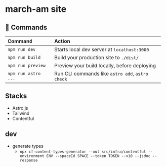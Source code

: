 # march-am site

## 🧞 Commands

| Command             | Action                                           |
| :------------------ | :----------------------------------------------- |
| `npm run dev`       | Starts local dev server at `localhost:3000`      |
| `npm run build`     | Build your production site to `./dist/`          |
| `npm run preview`   | Preview your build locally, before deploying     |
| `npm run astro ...` | Run CLI commands like `astro add`, `astro check` |

## Stacks

- Astro.js
- Tailwind
- Contentful

## dev

- generate types
  - `npx cf-content-types-generator --out src/infra/contentful --environment ENV --spaceId SPACE --token TOKEN --v10 --jsdoc --response`
